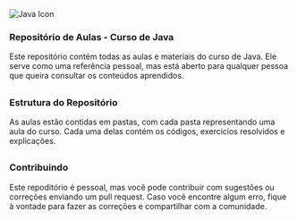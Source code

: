 <img src="https://upload.wikimedia.org/wikipedia/fr/thumb/2/2e/Java_Logo.svg/330px-Java_Logo.svg.png?20061227215918" alt="Java Icon"/>
<h3> Repositório de Aulas - Curso de Java </h3>

<p>Este repositório contém todas as aulas e materiais do curso de Java. 
Ele serve como uma referência pessoal, mas está aberto para qualquer
pessoa que queira consultar os conteúdos aprendidos.</p>

## <h3> Estrutura do Repositório </h3>

<p>As aulas estão contidas em pastas, com cada pasta representando uma
aula do curso. Cada uma delas contém os códigos, exercicíos resolvidos e explicações.</p>

## <h3> Contribuindo </h3>

<p>Este repoditório é pessoal, mas você pode contribuir com sugestões ou correções enviando um 
pull request. Caso você encontre algum erro, fique à vontade para fazer as correções e compartilhar com a comunidade.</p>

